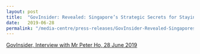 ```yaml
---
layout: post
title:  "GovInsider: Revealed: Singapore’s Strategic Secrets for Staying Ahead"
date:   2019-06-28
permalink: "/media-centre/press-releases/GovInsider-Revealed-Singapores-Strategic-Secrets-for-Staying-Ahead"
---
```


[GovInsider, Interview with Mr Peter Ho, 28 June 2019](https://govinsider.asia/innovation/revealed-singapores-strategic-secrets-for-staying-ahead/)
